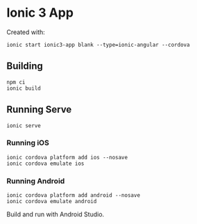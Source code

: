 # Ionic 3 App

Created with:

```
ionic start ionic3-app blank --type=ionic-angular --cordova
```

## Building

```
npm ci
ionic build
```

## Running Serve

```
ionic serve
```

### Running iOS

```
ionic cordova platform add ios --nosave
ionic cordova emulate ios
```

### Running Android

```
ionic cordova platform add android --nosave
ionic cordova emulate android
```

Build and run with Android Studio.